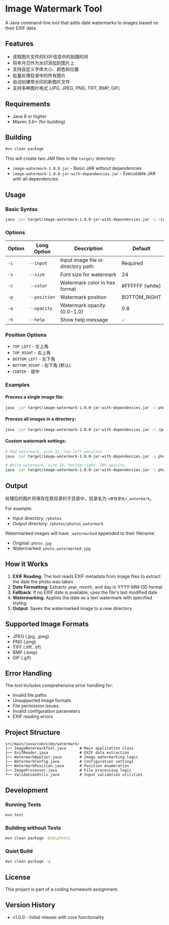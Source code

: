 # Image Watermark Tool

A Java command-line tool that adds date watermarks to images based on their EXIF data.

## Features

- 读取图片文件的EXIF信息中的拍摄时间
- 将年月日作为水印添加到图片上
- 支持自定义字体大小、颜色和位置
- 批量处理目录中的所有图片
- 自动创建带水印的新图片文件
- 支持多种图片格式 (JPG, JPEG, PNG, TIFF, BMP, GIF)

## Requirements

- Java 8 or higher
- Maven 3.6+ (for building)

## Building

```bash
mvn clean package
```

This will create two JAR files in the `target/` directory:
- `image-watermark-1.0.0.jar` - Basic JAR without dependencies
- `image-watermark-1.0.0-jar-with-dependencies.jar` - Executable JAR with all dependencies

## Usage

### Basic Syntax

```bash
java -jar target/image-watermark-1.0.0-jar-with-dependencies.jar -i <input_path> [options]
```

### Options

| Option | Long Option | Description | Default |
|--------|-------------|-------------|----------|
| `-i` | `--input` | Input image file or directory path | Required |
| `-s` | `--size` | Font size for watermark | 24 |
| `-c` | `--color` | Watermark color in hex format | #FFFFFF (white) |
| `-p` | `--position` | Watermark position | BOTTOM_RIGHT |
| `-o` | `--opacity` | Watermark opacity (0.0-1.0) | 0.8 |
| `-h` | `--help` | Show help message | - |

### Position Options

- `TOP_LEFT` - 左上角
- `TOP_RIGHT` - 右上角
- `BOTTOM_LEFT` - 左下角
- `BOTTOM_RIGHT` - 右下角 (默认)
- `CENTER` - 居中

### Examples

#### Process a single image file:
```bash
java -jar target/image-watermark-1.0.0-jar-with-dependencies.jar -i photo.jpg
```

#### Process all images in a directory:
```bash
java -jar target/image-watermark-1.0.0-jar-with-dependencies.jar -i /path/to/photos
```

#### Custom watermark settings:
```bash
# Red watermark, size 32, top-left position
java -jar target/image-watermark-1.0.0-jar-with-dependencies.jar -i photos/ -s 32 -c #FF0000 -p TOP_LEFT

# White watermark, size 28, bottom-right, 70% opacity
java -jar target/image-watermark-1.0.0-jar-with-dependencies.jar -i photos/ -s 28 -c #FFFFFF -p BOTTOM_RIGHT -o 0.7
```

## Output

处理后的图片将保存在原目录的子目录中，目录名为 `<原目录名>_watermark`。

For example:
- Input directory: `/photos`
- Output directory: `/photos/photos_watermark`

Watermarked images will have `_watermarked` appended to their filename:
- Original: `photo.jpg`
- Watermarked: `photo_watermarked.jpg`

## How it Works

1. **EXIF Reading**: The tool reads EXIF metadata from image files to extract the date the photo was taken
2. **Date Formatting**: Extracts year, month, and day in YYYY-MM-DD format
3. **Fallback**: If no EXIF date is available, uses the file's last modified date
4. **Watermarking**: Applies the date as a text watermark with specified styling
5. **Output**: Saves the watermarked image to a new directory

## Supported Image Formats

- JPEG (.jpg, .jpeg)
- PNG (.png)
- TIFF (.tiff, .tif)
- BMP (.bmp)
- GIF (.gif)

## Error Handling

The tool includes comprehensive error handling for:
- Invalid file paths
- Unsupported image formats
- File permission issues
- Invalid configuration parameters
- EXIF reading errors

## Project Structure

```
src/main/java/com/vibe/watermark/
├── ImageWatermarkTool.java      # Main application class
├── ExifReader.java              # EXIF data extraction
├── WatermarkApplier.java        # Image watermarking logic
├── WatermarkConfig.java         # Configuration settings
├── WatermarkPosition.java       # Position enumeration
├── ImageProcessor.java          # File processing logic
└── ValidationUtils.java         # Input validation utilities
```

## Development

### Running Tests
```bash
mvn test
```

### Building without Tests
```bash
mvn clean package -DskipTests
```

### Quiet Build
```bash
mvn clean package -q
```

## License

This project is part of a coding homework assignment.

## Version History

- v1.0.0 - Initial release with core functionality
